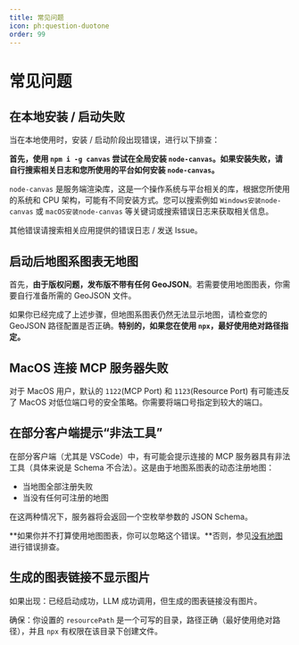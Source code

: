 ```yaml
---
title: 常见问题
icon: ph:question-duotone
order: 99
---
```


# 常见问题

## 在本地安装 / 启动失败

当在本地使用时，安装 / 启动阶段出现错误，进行以下排查：

**首先，使用 `npm i -g canvas` 尝试在全局安装 `node-canvas`。如果安装失败，请自行搜索相关日志和您所使用的平台如何安装 `node-canvas`。**

`node-canvas` 是服务端渲染库，这是一个操作系统与平台相关的库，根据您所使用的系统和 CPU 架构，可能有不同安装方式。您可以搜索例如 `Windows安装node-canvas` 或 `macOS安装node-canvas` 等关键词或搜索错误日志来获取相关信息。

其他错误请搜索相关应用提供的错误日志 / 发送 Issue。

## 启动后地图系图表无地图

首先，**由于版权问题，发布版不带有任何 GeoJSON**。若需要使用地图图表，你需要自行准备所需的 GeoJSON 文件。

如果你已经完成了上述步骤，但地图系图表仍然无法显示地图，请检查您的 GeoJSON 路径配置是否正确。**特别的，如果您在使用 `npx`，最好使用绝对路径指定。**

## MacOS 连接 MCP 服务器失败

对于 MacOS 用户，默认的 `1122`(MCP Port) 和 `1123`(Resource Port) 有可能违反了 MacOS 对低位端口号的安全策略。你需要将端口号指定到较大的端口。

## 在部分客户端提示“非法工具”

在部分客户端（尤其是 VSCode）中，有可能会提示连接的 MCP 服务器具有非法工具（具体来说是 Schema 不合法）。这是由于地图系图表的动态注册地图：

- 当地图全部注册失败
- 当没有任何可注册的地图

在这两种情况下，服务器将会返回一个空枚举参数的 JSON Schema。

**如果你并不打算使用地图图表，你可以忽略这个错误。**否则，参见[没有地图](#启动后地图系图表无地图)进行错误排查。

## 生成的图表链接不显示图片

如果出现：已经启动成功，LLM 成功调用，但生成的图表链接没有图片。

确保：你设置的 `resourcePath` 是一个可写的目录，路径正确（最好使用绝对路径），并且 `npx` 有权限在该目录下创建文件。
